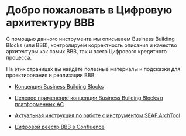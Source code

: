 # Добро пожаловать в Цифровую архитектуру BBB


С помощью данного инструмента мы описываем Business Building Blocks (или BBB), контролируем корректность описания и качество архитектуры как самих BBB, так и всего Цифрового кредитного процесса.


На этих страницах вы найдёте полезные материалы и подсказки для проектирования и реализации BBB:

- [Концепция Business Building Blocks](https://confluence.sberbank.ru/display/CLE/%5BCL%5D+%5BBBB%5D+CookBook+BBB)

- [Целевое применение концепции Business Building Blocks в платформенных АС](https://confluence.sberbank.ru/pages/viewpage.action?pageId=8375438055)

- [Актуальная инструкция по работе с инструментом SEAF.ArchTool](https://confluence.sberbank.ru/pages/viewpage.action?pageId=12608078803)

- [Цифровой реестр BBB в Confluence](https://confluence.sberbank.ru/pages/viewpage.action?pageId=13338233175)
